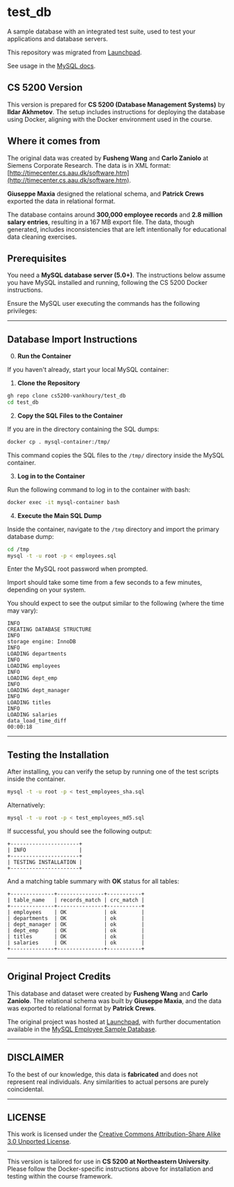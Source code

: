 # test_db

A sample database with an integrated test suite, used to test your applications and database servers.

This repository was migrated from [Launchpad](https://launchpad.net/test-db).

See usage in the [MySQL docs](https://dev.mysql.com/doc/employee/en/index.html).

## CS 5200 Version  

This version is prepared for **CS 5200 (Database Management Systems)** by **Ildar Akhmetov**. The setup includes instructions for deploying the database using Docker, aligning with the Docker environment used in the course.

## Where it comes from  

The original data was created by **Fusheng Wang** and **Carlo Zaniolo** at Siemens Corporate Research. The data is in XML format:  
[http://timecenter.cs.aau.dk/software.htm](http://timecenter.cs.aau.dk/software.htm).  

**Giuseppe Maxia** designed the relational schema, and **Patrick Crews** exported the data in relational format.  

The database contains around **300,000 employee records** and **2.8 million salary entries**, resulting in a 167 MB export file. The data, though generated, includes inconsistencies that are left intentionally for educational data cleaning exercises.

## Prerequisites  

You need a **MySQL database server (5.0+)**. The instructions below assume you have MySQL installed and running, following the CS 5200 Docker instructions.

Ensure the MySQL user executing the commands has the following privileges:

---

## Database Import Instructions

0. **Run the Container**  

If you haven't already, start your local MySQL container:

1. **Clone the Repository**  

```bash
gh repo clone cs5200-vankhoury/test_db
cd test_db
```

2. **Copy the SQL Files to the Container**  

If you are in the directory containing the SQL dumps:

```bash
docker cp . mysql-container:/tmp/
```

This command copies the SQL files to the `/tmp/` directory inside the MySQL container.

3. **Log in to the Container**  

Run the following command to log in to the container with bash:

```bash
docker exec -it mysql-container bash
```

4. **Execute the Main SQL Dump**

Inside the container, navigate to the `/tmp` directory and import the primary database dump:

```bash
cd /tmp
mysql -t -u root -p < employees.sql
```

Enter the MySQL root password when prompted.

Import should take some time from a few seconds to a few minutes, depending on your system.

You should expect to see the output similar to the following (where the time may vary):

```
INFO
CREATING DATABASE STRUCTURE
INFO
storage engine: InnoDB
INFO
LOADING departments
INFO
LOADING employees
INFO
LOADING dept_emp
INFO
LOADING dept_manager
INFO
LOADING titles
INFO
LOADING salaries
data_load_time_diff
00:00:18
```

---

## Testing the Installation  

After installing, you can verify the setup by running one of the test scripts inside the container.

```bash
mysql -t -u root -p < test_employees_sha.sql
```

Alternatively:

```bash
mysql -t -u root -p < test_employees_md5.sql
```

If successful, you should see the following output:

```
+----------------------+  
| INFO                 |  
+----------------------+  
| TESTING INSTALLATION |  
+----------------------+  
```

And a matching table summary with **OK** status for all tables:

```
+--------------+---------------+-----------+
| table_name   | records_match | crc_match |
+--------------+---------------+-----------+
| employees    | OK            | ok        |
| departments  | OK            | ok        |
| dept_manager | OK            | ok        |
| dept_emp     | OK            | ok        |
| titles       | OK            | ok        |
| salaries     | OK            | ok        |
+--------------+---------------+-----------+
```

---

## Original Project Credits  

This database and dataset were created by **Fusheng Wang** and **Carlo Zaniolo**. The relational schema was built by **Giuseppe Maxia**, and the data was exported to relational format by **Patrick Crews**.  

The original project was hosted at [Launchpad](https://launchpad.net/test-db), with further documentation available in the [MySQL Employee Sample Database](https://dev.mysql.com/doc/employee/en/index.html).  

---

## DISCLAIMER  

To the best of our knowledge, this data is **fabricated** and does not represent real individuals. Any similarities to actual persons are purely coincidental.

---

## LICENSE  

This work is licensed under the [Creative Commons Attribution-Share Alike 3.0 Unported License](http://creativecommons.org/licenses/by-sa/3.0/).  

---

This version is tailored for use in **CS 5200 at Northeastern University**. Please follow the Docker-specific instructions above for installation and testing within the course framework.